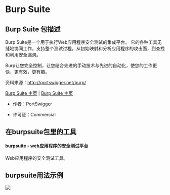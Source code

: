 # Burp Suite
## Burp Suite 包描述
Burp Suite是一个用于执行Web应用程序安全测试的集成平台。 它的各种工具无缝地协同工作，支持整个测试过程，从初始映射和分析应用程序的攻击面，到查找和利用安全漏洞。

Burp让您完全控制，让您结合先进的手动技术与先进的自动化，使您的工作更快，更有效，更有趣。

资料来源：http://portswigger.net/burp/

[Burp Suite 主页](http://portswigger.net/) | [Burp Suite 主页](http://git.kali.org/gitweb/?p=packages/burpsuite.git;a=summary/)

- 作者：PortSwigger

- 许可证：Commercial

## 在burpsuite包里的工具

#### burpsuite - web应用程序的安全测试平台

Web应用程序的安全测试工具。

## burpsuite用法示例

![](http://tools.kali.org/wp-content/uploads/2014/02/burp.png)
